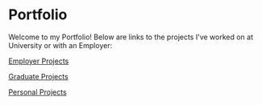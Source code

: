 # Portfolio
Welcome to my Portfolio! Below are links to the projects I've worked on at University or with an Employer: 


[Employer Projects](https://github.com/tristinburd/employer-projects/tree/main)

[Graduate Projects](https://github.com/tristinburd/Portfolio/tree/main/Graduate%20Projects)

[Personal Projects](https://github.com/tristinburd/Portfolio/tree/main/Personal%20Projects)

